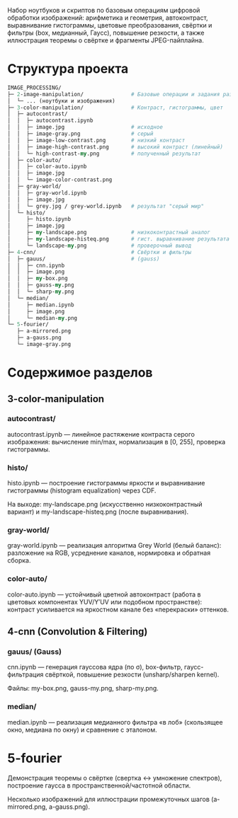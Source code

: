 Набор ноутбуков и скриптов по базовым операциям цифровой обработки изображений: арифметика и геометрия, автоконтраст, выравнивание гистограммы, цветовые преобразования, свёртки и фильтры (box, медианный, Гаусс), повышение резкости, а также иллюстрация теоремы о свёртке и фрагменты JPEG-пайплайна.

# Структура проекта
```perl
IMAGE_PROCESSING/
├─ 2-image-manipulation/               # Базовые операции и задания раздела 2.x
│  └─ ... (ноутбуки и изображения)
├─ 3-color-manipulation/               # Контраст, гистограммы, цвет
│  ├─ autocontrast/
│  │  ├─ autocontrast.ipynb
│  │  ├─ image.jpg                     # исходное
│  │  ├─ image-gray.png                # серый
│  │  ├─ image-low-contrast.png        # низкий контраст
│  │  ├─ image-high-contrast.png       # высокий контраст (линейный)
│  │  └─ high-contrast-my.png          # полученный результат
│  ├─ color-auto/
│  │  ├─ color-auto.ipynb
│  │  ├─ image.jpg
│  │  └─ image-color-contrast.png
│  ├─ gray-world/
│  │  ├─ gray-world.ipynb
│  │  ├─ image.jpg
│  │  └─ grey.jpg / grey-world.ipynb   # результат "серый мир"
│  └─ histo/
│     ├─ histo.ipynb
│     ├─ image.jpg
│     ├─ my-landscape.png              # низкоконтрастный аналог
│     ├─ my-landscape-histeq.png       # гист. выравнивание результата
│     └─ landscape-my.png              # проверочный вывод
├─ 4-cnn/                              # Свёртки и фильтры
│  ├─ gauus/                           # (gauss)
│  │  ├─ cnn.ipynb
│  │  ├─ image.png
│  │  ├─ my-box.png
│  │  ├─ gauss-my.png
│  │  └─ sharp-my.png
│  └─ median/
│     ├─ median.ipynb
│     ├─ image.png
│     └─ median-my.png
└─ 5-fourier/
   ├─ a-mirrored.png
   ├─ a-gauss.png
   └─ image-gray.png
```

# Содержимое разделов
## 3-color-manipulation
### autocontrast/

autocontrast.ipynb — линейное растяжение контраста серого изображения: вычисление min/max, нормализация в [0, 255], проверка гистограммы.

### histo/

histo.ipynb — построение гистограммы яркости и выравнивание гистограммы (histogram equalization) через CDF.

На выходе: my-landscape.png (искусственно низкоконтрастный вариант) и my-landscape-histeq.png (после выравнивания).

### gray-world/

gray-world.ipynb — реализация алгоритма Grey World (белый баланс): разложение на RGB, усреднение каналов, нормировка и обратная сборка.

### color-auto/

color-auto.ipynb — устойчивый цветной автоконтраст (работа в цветовых компонентах YUV/Y′UV или подобном пространстве): контраст усиливается на яркостном канале без «перекраски» оттенков.

## 4-cnn (Convolution & Filtering)

### gauus/ (Gauss)

cnn.ipynb — генерация гауссова ядра (по σ), box-фильтр, гаусс-фильтрация свёрткой, повышение резкости (unsharp/sharpen kernel).

Файлы: my-box.png, gauss-my.png, sharp-my.png.

### median/

median.ipynb — реализация медианного фильтра «в лоб» (скользящее окно, медиана по окну) и сравнение с эталоном.

# 5-fourier

Демонстрация теоремы о свёртке (свертка ↔ умножение спектров), построение гаусса в пространственной/частотной области.

Несколько изображений для иллюстрации промежуточных шагов (a-mirrored.png, a-gauss.png).

